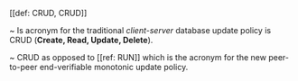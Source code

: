 [[def: CRUD, CRUD]]

~ Is acronym for the traditional _client-server_ database update policy is CRUD (**Create, Read, Update, Delete**). 

~ CRUD as opposed to [[ref: RUN]] which is the acronym for the new peer-to-peer end-verifiable monotonic update policy.

